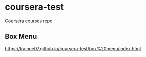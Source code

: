 # coursera-test
Coursera courses repo

## Box Menu 
https://trainee07.github.io/coursera-test/box%20menu/index.html
